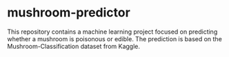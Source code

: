# mushroom-predictor
This repository contains a machine learning project focused on predicting whether a mushroom is poisonous or edible. The prediction is based on the Mushroom-Classification dataset from Kaggle.
